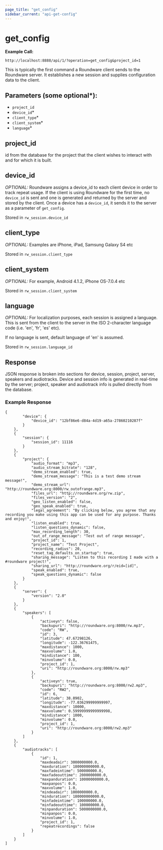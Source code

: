 ```yaml
---
page_title: "get_config"
sidebar_current: "api-get-config"
---
```


# get_config

**Example Call:**

```
http://localhost:8888/api/1/?operation=get_config&project_id=1
```

This is typically the first command a Roundware client sends to the Roundware server.
It establishes a new session and supplies configuration data to the client.

## Parameters (some optional*):

* `project_id`
* `device_id`*
* `client_type`*
* `client_system`*
* `language`*

## project_id

id from the database for the project that the client wishes to interact with and
for which it is built.

## device_id

*OPTIONAL:* Roundware assigns a device_id to each client device in order to track repeat usage.
If the client is using Roundware for the first time, no `device_id` is sent and one is
generated and returned by the server and stored by the client.  Once a device has a
`device_id`, it sends it to the server as a parameter of `get_config`.

Stored in `rw_session.device_id`

## client_type

*OPTIONAL:* Examples are iPhone, iPad, Samsung Galaxy S4 etc

Stored in `rw_session.client_type`

## client_system

*OPTIONAL:* For example, Android 4.1.2, iPhone OS-7.0.4 etc

Stored in `rw_session.client_system`

## language

*OPTIONAL:* For localization purposes, each session is assigned a language.  This is
sent from the client to the server in the ISO 2-character language code (i.e. 'en', 'fr', 'es' etc).

If no language is sent, default language of 'en' is assumed.

Stored in `rw_session.language_id`

## Response

JSON response is broken into sections for device, session, project, server, speakers and audiotracks.
Device and session info is generated in real-time by the server; project, speaker and audiotrack info is
pulled directly from the database.

### Example Response

```
{
        "device": {
            "device_id": "12bf86e6-d84a-4d19-a65a-27860210287f"
        }
    },
    {
        "session": {
            "session_id": 11116
        }
    },
    {
        "project": {
            "audio_format": "mp3",
            "audio_stream_bitrate": "128",
            "demo_stream_enabled": true,
            "demo_stream_message": "This is a test demo stream message!",
            "demo_stream_url": "http://roundware.org:8000/rw_outofrange.mp3",
            "files_url": "http://roundware.org/rw.zip",
            "files_version": "2",
            "geo_listen_enabled": false,
            "geo_speak_enabled": true,
            "legal_agreement": "By clicking below, you agree that any recording you make using this app can be used for any purpose. Thanks and enjoy!",
            "listen_enabled": true,
            "listen_questions_dynamic": false,
            "max_recording_length": 30,
            "out_of_range_message": "Test out of range message",
            "project_id": 1,
            "project_name": "Test Project",
            "recording_radius": 20,
            "reset_tag_defaults_on_startup": true,
            "sharing_message": "Listen to this recording I made with a #roundware project!",
            "sharing_url": "http://roundware.org/r/eid=[id]",
            "speak_enabled": true,
            "speak_questions_dynamic": false
        }
    },
    {
        "server": {
            "version": "2.0"
        }
    },
    {
        "speakers": [
            {
                "activeyn": false,
                "backupuri": "http://roundware.org:8000/rw.mp3",
                "code": "RW",
                "id": 3,
                "latitude": 47.67298126,
                "longitude": -122.36761475,
                "maxdistance": 1000,
                "maxvolume": 1.0,
                "mindistance": 100,
                "minvolume": 0.0,
                "project_id": 1,
                "uri": "http://roundware.org:8000/rw.mp3"
            },
            {
                "activeyn": true,
                "backupuri": "http://roundware.org:8000/rw2.mp3",
                "code": "RW2",
                "id": 6,
                "latitude": 38.8902,
                "longitude": -77.036299999999997,
                "maxdistance": 10000,
                "maxvolume": 0.59999999999999998,
                "mindistance": 1000,
                "minvolume": 0.0,
                "project_id": 1,
                "uri": "http://roundware.org:8000/rw2.mp3"
            }
        ]
    },
    {
        "audiotracks": [
            {
                "id": 1,
                "maxdeadair": 3000000000.0,
                "maxduration": 180000000000.0,
                "maxfadeintime": 500000000.0,
                "maxfadeouttime": 2000000000.0,
                "maxpanduration": 10000000000.0,
                "maxpanpos": 0.0,
                "maxvolume": 1.0,
                "mindeadair": 1000000000.0,
                "minduration": 180000000000.0,
                "minfadeintime": 100000000.0,
                "minfadeouttime": 100000000.0,
                "minpanduration": 5000000000.0,
                "minpanpos": 0.0,
                "minvolume": 1.0,
                "project_id": 1,
                "repeatrecordings": false
            }
        ]
    }
]
```

<!-- <div class="alert alert-block alert-warn">
<strong>Checksums for versioned boxes or boxes from Vagrant Cloud:</strong>
For boxes from Vagrant Cloud, the checksums are embedded in the metadata
of the box. The metadata itself is served over TLS and its format is validated.
</div> -->
